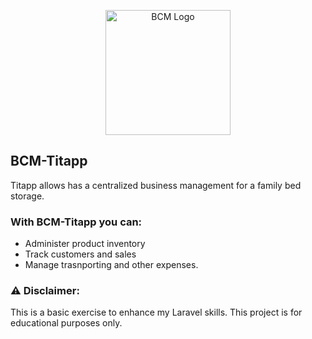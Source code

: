 <p align="center"><a href="https://laravel.com" target="_blank"><img src="https://camasmedellin.com/wp-content/uploads/2023/09/Base-Camas-Medellin-colchones-camas-base-camas-.png" width="200" alt="BCM Logo"></a></p>


## BCM-Titapp

Titapp allows has a centralized business management for a family bed storage.

### With BCM-Titapp you can:
- Administer product inventory
- Track customers and sales
- Manage trasnporting and other expenses.

### ⚠️ Disclaimer:
This is a basic exercise to enhance my Laravel skills. This project is for educational purposes only. 



